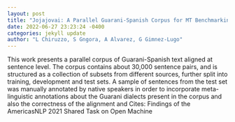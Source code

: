 ```yaml
--- 
layout: post 
title: "Jojajovai: A Parallel Guarani-Spanish Corpus for MT Benchmarking" 
date: 2022-06-27 23:23:24 -0400 
categories: jekyll update 
author: "L Chiruzzo, S Gngora, A Alvarez, G Gimnez-Lugo" 
--- 
```

This work presents a parallel corpus of Guarani-Spanish text aligned at sentence level. The corpus contains about 30,000 sentence pairs, and is structured as a collection of subsets from different sources, further split into training, development and test sets. A sample of sentences from the test set was manually annotated by native speakers in order to incorporate meta-linguistic annotations about the Guarani dialects present in the corpus and also the correctness of the alignment and Cites: Findings of the AmericasNLP 2021 Shared Task on Open Machine